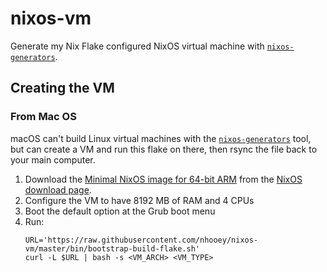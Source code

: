 # nixos-vm

Generate my Nix Flake configured NixOS virtual machine with [`nixos-generators`](https://github.com/nix-community/nixos-generators).

## Creating the VM

### From Mac OS

macOS can't build Linux virtual machines with the [`nixos-generators`](https://github.com/nix-community/nixos-generators) tool, but can create a VM and run this flake on there, then rsync the file back to your main computer.

1. Download the [Minimal NixOS image for 64-bit ARM](https://channels.nixos.org/nixos-25.05/latest-nixos-minimal-aarch64-linux.iso) from the [NixOS download page](https://nixos.org/download/#nix-more).
2. Configure the VM to have 8192 MB of RAM and 4 CPUs
3. Boot the default option at the Grub boot menu
4. Run:
   ```
   URL='https://raw.githubusercontent.com/nhooey/nixos-vm/master/bin/bootstrap-build-flake.sh'
   curl -L $URL | bash -s <VM_ARCH> <VM_TYPE>
   ```
